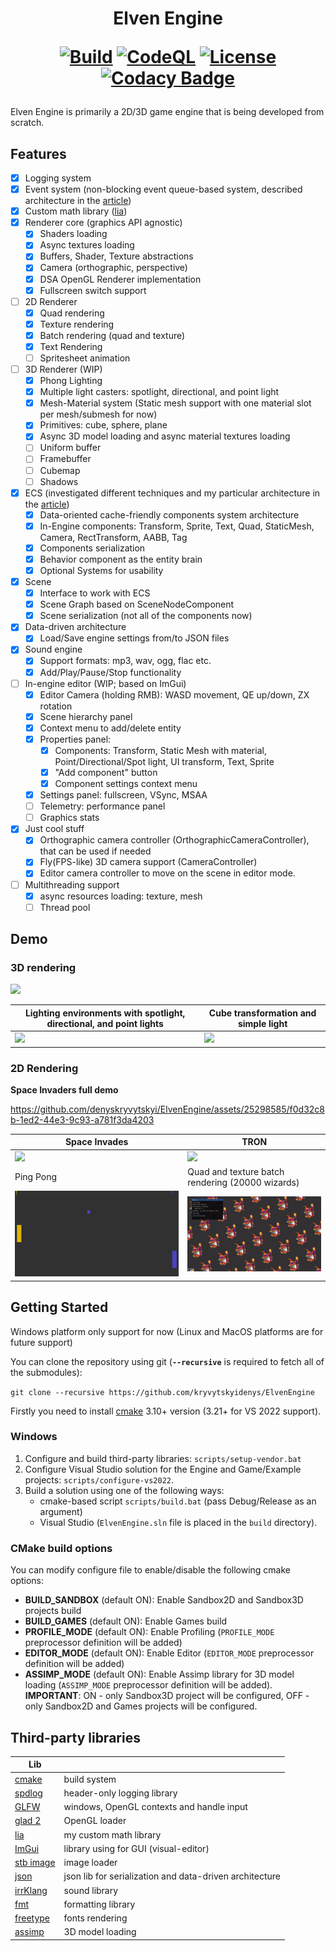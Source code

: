 <h1 align="center"> Elven Engine 
<br/>

[![Build](https://github.com/denyskryvytskyi/ElvenEngine/actions/workflows/cmake.yml/badge.svg)](https://github.com/denyskryvytskyi/ElvenEngine/actions/workflows/cmake.yml)
[![CodeQL](https://github.com/denyskryvytskyi/ElvenEngine/actions/workflows/codeql.yml/badge.svg)](https://github.com/denyskryvytskyi/ElvenEngine/actions/workflows/codeql.yml)
[![License](https://img.shields.io/badge/License-MIT-green.svg)](https://github.com/denyskryvytskyi/ElvenEngine/blob/master/LICENSE)
[![Codacy Badge](https://app.codacy.com/project/badge/Grade/493f09fda55b43f68886f52be5240d27)](https://www.codacy.com/gh/denyskryvytskyi/ElvenEngine/dashboard?utm_source=github.com&amp;utm_medium=referral&amp;utm_content=denyskryvytskyi/ElvenEngine&amp;utm_campaign=Badge_Grade)

</h1>

Elven Engine is primarily a 2D/3D game engine that is being developed from scratch.

## Features
+ [x] Logging system
+ [x] Event system (non-blocking event queue-based system, described architecture in the [article](https://denyskryvytskyi.github.io/event-system))
+ [x] Custom math library ([lia](https://github.com/denyskryvytskyi/lia))
+ [x] Renderer core (graphics API agnostic)
  - [x] Shaders loading
  - [x] Async textures loading
  - [x] Buffers, Shader, Texture abstractions
  - [x] Camera (orthographic, perspective)
  - [x] DSA OpenGL Renderer implementation
  - [x] Fullscreen switch support
+ [ ] 2D Renderer
  - [x] Quad rendering
  - [x] Texture rendering
  - [x] Batch rendering (quad and texture)
  - [x] Text Rendering
  - [ ] Spritesheet animation
+ [ ] 3D Renderer (WIP)
  - [x] Phong Lighting
  - [x] Multiple light casters: spotlight, directional, and point light
  - [x] Mesh-Material system (Static mesh support with one material slot per mesh/submesh for now)
  - [x] Primitives: cube, sphere, plane
  - [x] Async 3D model loading and async material textures loading
  - [ ] Uniform buffer
  - [ ] Framebuffer
  - [ ] Cubemap
  - [ ] Shadows
+ [x] ECS (investigated different techniques and my particular architecture in the [article](https://denyskryvytskyi.github.io/ecs))
  - [x] Data-oriented cache-friendly components system architecture
  - [x] In-Engine components: Transform, Sprite, Text, Quad, StaticMesh, Camera, RectTransform, AABB, Tag
  - [x] Components serialization
  - [x] Behavior component as the entity brain
  - [x] Optional Systems for usability
+ [x] Scene
  - [x] Interface to work with ECS
  - [x] Scene Graph based on SceneNodeComponent
  - [x] Scene serialization (not all of the components now)
+ [x] Data-driven architecture
  - [x] Load/Save engine settings from/to JSON files
+ [x] Sound engine
  - [x] Support formats: mp3, wav, ogg, flac etc.
  - [x] Add/Play/Pause/Stop functionality
+ [ ] In-engine editor (WIP; based on ImGui)
  - [x] Editor Camera (holding RMB): WASD movement, QE up/down, ZX rotation
  - [x] Scene hierarchy panel
  - [x] Context menu to add/delete entity
  - [x] Properties panel: 
    - [x] Components: Transform, Static Mesh with material, Point/Directional/Spot light, UI transform, Text, Sprite
    - [x] "Add component" button
    - [x] Component settings context menu
  - [x] Settings panel: fullscreen, VSync, MSAA
  - [ ] Telemetry: performance panel
  - [ ] Graphics stats
+ [x] Just cool stuff
  - [x] Orthographic camera controller (OrthographicCameraController), that can be used if needed
  - [x] Fly(FPS-like) 3D camera support (CameraController)
  - [x] Editor camera controller to move on the scene in editor mode.
+ [ ] Multithreading support
  - [x] async resources loading: texture, mesh
  - [ ] Thread pool

## Demo
### 3D rendering
<img src=".github/demo/Scene_demo_0.png">

| Lighting environments with spotlight, directional, and point lights | Cube transformation and simple light |
| --- | --- | 
| <img src=".github/demo/light_casters_demo.gif"> | <img src=".github/demo/cube_light_demo.gif"> |

### 2D Rendering
**Space Invaders full demo**

https://github.com/denyskryvytskyi/ElvenEngine/assets/25298585/f0d32c8b-1ed2-44e3-9c93-a781f3da4203

| Space Invades  | TRON |
| --- | --- |
| <img src=".github/demo/invaders.gif"> | <img src=".github/demo/tron.gif"> |
| Ping Pong | Quad and texture batch rendering (20000 wizards) |
| <img src=".github/demo/pong.gif"> | <img src=".github/demo/wizards.gif"> |

## Getting Started

Windows platform only support for now (Linux and MacOS platforms are for future support)

You can clone the repository using git (**`--recursive`** is required to fetch all of the submodules):

`git clone --recursive https://github.com/kryvytskyidenys/ElvenEngine`

Firstly you need to install [cmake](https://cmake.org/) 3.10+ version (3.21+ for VS 2022 support).

### Windows
1. Configure and build third-party libraries: `scripts/setup-vendor.bat`
2. Configure Visual Studio solution for the Engine and Game/Example projects: `scripts/configure-vs2022`. 
3. Build a solution using one of the following ways:
   - cmake-based script `scripts/build.bat` (pass Debug/Release as an argument)
   - Visual Studio (`ElvenEngine.sln` file is placed in the `build` directory).

### CMake build options
You can modify configure file to enable/disable the following cmake options:
- **BUILD_SANDBOX** (default ON): Enable Sandbox2D and Sandbox3D projects build
- **BUILD_GAMES** (default ON): Enable Games build
- **PROFILE_MODE** (default ON): Enable Profiling (`PROFILE_MODE` preprocessor definition will be added)
- **EDITOR_MODE** (default ON): Enable Editor (`EDITOR_MODE` preprocessor definition will be added)
- **ASSIMP_MODE** (default ON): Enable Assimp library for 3D model loading (`ASSIMP_MODE` preprocessor definition will be added). **IMPORTANT**: ON - only Sandbox3D project will be configured, OFF - only Sandbox2D and Games projects will be configured.

## Third-party libraries
| Lib |  |
| ------ | ------ |
| [cmake](https://github.com/Kitware/CMake) | build system |
| [spdlog](https://github.com/gabime/spdlog) | header-only logging library |
| [GLFW](https://github.com/glfw/glfw) | windows, OpenGL contexts and handle input |
| [glad 2](https://glad.dav1d.de/) | OpenGL loader |
| [lia](https://github.com/kryvytskyidenys/lia) | my custom math library |
| [ImGui](https://github.com/kryvytskyidenys/imgui) | library using for GUI (visual-editor) |
| [stb image](https://github.com/nothings/stb/blob/master/stb_image.h) | image loader |
| [json](https://github.com/nlohmann/json) | json lib for serialization and data-driven architecture |
| [irrKlang](https://www.ambiera.com/irrklang/) | sound library |
| [fmt](https://github.com/fmtlib/fmt) | formatting library |
| [freetype](https://freetype.org/) | fonts rendering |
| [assimp](https://github.com/assimp/assimp) | 3D model loading |
